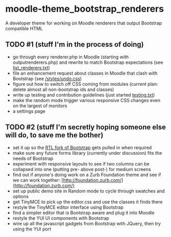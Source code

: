 moodle-theme_bootstrap_renderers
================================

A developer theme for working on Moodle renderers that output Bootstrap compatible HTML

TODO #1 (stuff I'm in the process of doing)
----

* go through every renderer.php in Moodle (starting with outputrenderers.php) and rewrite to match Bootstrap expectations (see [list_renderers.txt](https://github.com/ds125v/moodle-theme_bootstrap_renderers/blob/master/info/list_renderers.txt))
* file an enhancement request about classes in Moodle that clash with Bootstrap (see [/styles/undo.css](https://github.com/ds125v/moodle-theme_bootstrap_renderers/blob/master/style/undo.css))
* figure out how to switch off CSS coming from modules (current plan: delete almost all non-bootstrap ids and classes)
* write up testing and contribution guidelines (just started [testing.txt](https://github.com/ds125v/moodle-theme_bootstrap_renderers/blob/master/info/testing.txt))
* make the random mode trigger various responsive CSS changes even on the largest of monitors
* a settings page

TODO #2 (stuff I'm secretly hoping someone else will do, to save me the bother)
----------------

* set it up so the [RTL fork of Bootstrap](https://github.com/AbdullahDiaa/Bootstrap-RTL) gets pulled in when required 
* make sure any future forms library (currently under discussion) fits the needs of Bootstrap
* experiment with responsive layouts to see if two columns can be collapsed into one (putting pre- above post-) for medium screens
* find out if anyone's doing work on a Zurb Foundation theme and see if we can work together: [http://foundation.zurb.com/](http://foundation.zurb.com/)
* set up public demo site in Random mode to cycle through swatches and options
* get TinyMCE to pick up the editor.css and use the classes it finds there
* restyle the TinyMCE editor interface using Bootstrap
* find a simpler editor that is Bootstrap aware and plug it into Moodle 
* restyle the YUI UI components with Bootstrap 
* wire up all the javascript gadgets from Bootstrap with JQuery, then try using the YUI port
